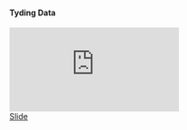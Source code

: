 <h4> Tyding Data </h4>

<iframe  src="https://www.youtube.com/embed/Ogd3zhuhEu8?si=Of9V3T6JQV82mhSm" title="YouTube video player" frameborder="0" allow="accelerometer; autoplay; clipboard-write; encrypted-media; gyroscope; picture-in-picture; web-share" allowfullscreen></iframe>

<div class="supplementary">
    <a href=""> Slide</a>
</div>
